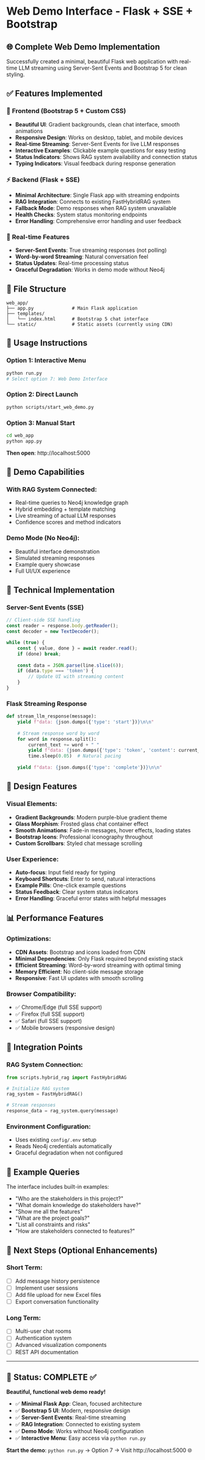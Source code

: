 # Web Demo Interface - Flask + SSE + Bootstrap

## 🌐 Complete Web Demo Implementation

Successfully created a minimal, beautiful Flask web application with real-time LLM streaming using Server-Sent Events and Bootstrap 5 for clean styling.

## ✅ Features Implemented

### 🎨 **Frontend (Bootstrap 5 + Custom CSS)**
- **Beautiful UI**: Gradient backgrounds, clean chat interface, smooth animations
- **Responsive Design**: Works on desktop, tablet, and mobile devices
- **Real-time Streaming**: Server-Sent Events for live LLM responses
- **Interactive Examples**: Clickable example questions for easy testing
- **Status Indicators**: Shows RAG system availability and connection status
- **Typing Indicators**: Visual feedback during response generation

### ⚡ **Backend (Flask + SSE)**
- **Minimal Architecture**: Single Flask app with streaming endpoints
- **RAG Integration**: Connects to existing FastHybridRAG system
- **Fallback Mode**: Demo responses when RAG system unavailable
- **Health Checks**: System status monitoring endpoints
- **Error Handling**: Comprehensive error handling and user feedback

### 🔄 **Real-time Features**
- **Server-Sent Events**: True streaming responses (not polling)
- **Word-by-word Streaming**: Natural conversation feel
- **Status Updates**: Real-time processing status
- **Graceful Degradation**: Works in demo mode without Neo4j

## 📁 File Structure

```
web_app/
├── app.py              # Main Flask application
├── templates/
│   └── index.html      # Bootstrap 5 chat interface
└── static/             # Static assets (currently using CDN)
```

## 🚀 Usage Instructions

### **Option 1: Interactive Menu**
```bash
python run.py
# Select option 7: Web Demo Interface
```

### **Option 2: Direct Launch**
```bash
python scripts/start_web_demo.py
```

### **Option 3: Manual Start**
```bash
cd web_app
python app.py
```

**Then open**: http://localhost:5000

## 🎯 Demo Capabilities

### **With RAG System Connected**:
- Real-time queries to Neo4j knowledge graph
- Hybrid embedding + template matching
- Live streaming of actual LLM responses
- Confidence scores and method indicators

### **Demo Mode (No Neo4j)**:
- Beautiful interface demonstration
- Simulated streaming responses
- Example query showcase
- Full UI/UX experience

## 🔧 Technical Implementation

### **Server-Sent Events (SSE)**
```javascript
// Client-side SSE handling
const reader = response.body.getReader();
const decoder = new TextDecoder();

while (true) {
    const { value, done } = await reader.read();
    if (done) break;
    
    const data = JSON.parse(line.slice(6));
    if (data.type === 'token') {
        // Update UI with streaming content
    }
}
```

### **Flask Streaming Response**
```python
def stream_llm_response(message):
    yield f"data: {json.dumps({'type': 'start'})}\n\n"
    
    # Stream response word by word
    for word in response.split():
        current_text += word + " "
        yield f"data: {json.dumps({'type': 'token', 'content': current_text})}\n\n"
        time.sleep(0.05)  # Natural pacing
    
    yield f"data: {json.dumps({'type': 'complete'})}\n\n"
```

## 🎨 Design Features

### **Visual Elements**:
- **Gradient Backgrounds**: Modern purple-blue gradient theme
- **Glass Morphism**: Frosted glass chat container effect
- **Smooth Animations**: Fade-in messages, hover effects, loading states
- **Bootstrap Icons**: Professional iconography throughout
- **Custom Scrollbars**: Styled chat message scrolling

### **User Experience**:
- **Auto-focus**: Input field ready for typing
- **Keyboard Shortcuts**: Enter to send, natural interactions
- **Example Pills**: One-click example questions
- **Status Feedback**: Clear system status indicators
- **Error Handling**: Graceful error states with helpful messages

## 📊 Performance Features

### **Optimizations**:
- **CDN Assets**: Bootstrap and icons loaded from CDN
- **Minimal Dependencies**: Only Flask required beyond existing stack
- **Efficient Streaming**: Word-by-word streaming with optimal timing
- **Memory Efficient**: No client-side message storage
- **Responsive**: Fast UI updates with smooth scrolling

### **Browser Compatibility**:
- ✅ Chrome/Edge (full SSE support)
- ✅ Firefox (full SSE support) 
- ✅ Safari (full SSE support)
- ✅ Mobile browsers (responsive design)

## 🔗 Integration Points

### **RAG System Connection**:
```python
from scripts.hybrid_rag import FastHybridRAG

# Initialize RAG system
rag_system = FastHybridRAG()

# Stream responses
response_data = rag_system.query(message)
```

### **Environment Configuration**:
- Uses existing `config/.env` setup
- Reads Neo4j credentials automatically
- Graceful degradation when not configured

## 🎯 Example Queries

The interface includes built-in examples:
- "Who are the stakeholders in this project?"
- "What domain knowledge do stakeholders have?"
- "Show me all the features"
- "What are the project goals?"
- "List all constraints and risks"
- "How are stakeholders connected to features?"

## 🚀 Next Steps (Optional Enhancements)

### **Short Term**:
- [ ] Add message history persistence
- [ ] Implement user sessions
- [ ] Add file upload for new Excel files
- [ ] Export conversation functionality

### **Long Term**:
- [ ] Multi-user chat rooms
- [ ] Authentication system
- [ ] Advanced visualization components
- [ ] REST API documentation

---

## 🎉 **Status: COMPLETE** ✅

**Beautiful, functional web demo ready!** 

- ✅ **Minimal Flask App**: Clean, focused architecture
- ✅ **Bootstrap 5 UI**: Modern, responsive design
- ✅ **Server-Sent Events**: Real-time streaming
- ✅ **RAG Integration**: Connected to existing system
- ✅ **Demo Mode**: Works without Neo4j configuration
- ✅ **Interactive Menu**: Easy access via `python run.py`

**Start the demo**: `python run.py` → Option 7 → Visit http://localhost:5000 🌐